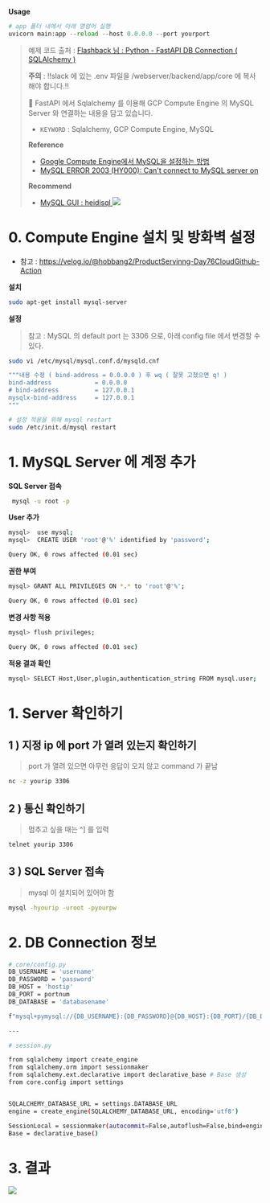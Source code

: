 **Usage**
```python
# app 폴더 내에서 아래 명령어 실행
uvicorn main:app --reload --host 0.0.0.0 --port yourport
```

> 예제 코드 출처 : [Flashback 님 : Python - FastAPI DB Connection ( SQLAlchemy )](https://phsun102.tistory.com/m/63)
>
> **주의** : !!slack 에 있는 .env 파일을 /webserver/backend/app/core 에 복사해야 합니다.!!
>
> 👀 FastAPI 에서 Sqlalchemy 를 이용해 GCP Compute Engine 의 MySQL Server 와 연결하는 내용을 담고 있습니다. 
> - `KEYWORD` : Sqlalchemy, GCP Compute Engine, MySQL
>
> **Reference**
> - [Google Compute Engine에서 MySQL을 설정하는 방법](https://cloud.google.com/architecture/setup-mysql?hl=ko#ubuntu)
> - [MySQL ERROR 2003 (HY000): Can't connect to MySQL server on
](https://zetawiki.com/wiki/MySQL_ERROR_2003_(HY000):_Can't_connect_to_MySQL_server_on)
>
> **Recommend**
> - [MySQL GUI : heidisql ](https://www.heidisql.com/download.php)
> ![](https://velog.velcdn.com/images/hobbang2/post/5efb99c6-d264-4a60-a682-1a4911a80e9c/image.png)


# 0. Compute Engine 설치 및 방화벽 설정 
- 참고 : https://velog.io/@hobbang2/ProductServinng-Day76CloudGithub-Action

**설치**
```bash
sudo apt-get install mysql-server
```
**설정**
> 참고 : MySQL 의 default port 는 3306 으로, 아래 config file 에서 변경할 수 있다. 

```bash
sudo vi /etc/mysql/mysql.conf.d/mysqld.cnf

"""내용 수정 ( bind-address = 0.0.0.0 ) 후 wq ( 잘못 고쳤으면 q! ) 
bind-address            = 0.0.0.0
# bind-address          = 127.0.0.1
mysqlx-bind-address     = 127.0.0.1
"""

# 설정 적용을 위해 mysql restart
sudo /etc/init.d/mysql restart
```

# 1. MySQL Server 에 계정 추가 
**SQL Server 접속**
```bash
 mysql -u root -p
```
**User 추가** 
```bash
mysql>  use mysql;
mysql>  CREATE USER 'root'@'%' identified by 'password';

Query OK, 0 rows affected (0.01 sec)
```
**권한 부여** 
```bash
mysql> GRANT ALL PRIVILEGES ON *.* to 'root'@'%';

Query OK, 0 rows affected (0.01 sec)
```

**변경 사항 적용** 
```bash
mysql> flush privileges;

Query OK, 0 rows affected (0.01 sec)
```
**적용 결과 확인** 
```bash
mysql> SELECT Host,User,plugin,authentication_string FROM mysql.user;
```

# 1. Server 확인하기
## 1 ) 지정 ip 에 port 가 열려 있는지 확인하기 
> port 가 열려 있으면 아무런 응답이 오지 않고 command 가 끝남

```bash
nc -z yourip 3306
```
## 2 ) 통신 확인하기
> 멈추고 싶을 때는 ^] 를 입력 

```bash
telnet yourip 3306
```

## 3 ) SQL Server 접속
> mysql 이 설치되어 있어야 함

```bash
mysql -hyourip -uroot -pyourpw
```

# 2. DB Connection 정보 
```bash
# core/config.py
DB_USERNAME = 'username'
DB_PASSWORD = 'password'
DB_HOST = 'hostip' 
DB_PORT = portnum
DB_DATABASE = 'databasename'

f"mysql+pymysql://{DB_USERNAME}:{DB_PASSWORD}@{DB_HOST}:{DB_PORT}/{DB_DATABASE}"

---

# session.py

from sqlalchemy import create_engine
from sqlalchemy.orm import sessionmaker
from sqlalchemy.ext.declarative import declarative_base # Base 생성
from core.config import settings


SQLALCHEMY_DATABASE_URL = settings.DATABASE_URL
engine = create_engine(SQLALCHEMY_DATABASE_URL, encoding='utf8')

SessionLocal = sessionmaker(autocommit=False,autoflush=False,bind=engine)
Base = declarative_base()
```

# 3. 결과
![](https://velog.velcdn.com/images/hobbang2/post/e86ecdd9-69f5-443d-a556-88a3f9e5a368/image.png)
